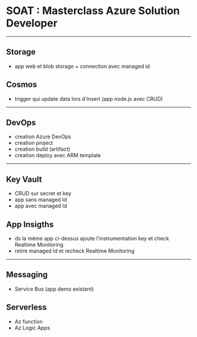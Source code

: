 # SOAT : Masterclass Azure Solution Developer

---

## Storage

- app web et blob storage + connection avec managed id

## Cosmos

- trigger qui update data lors d'insert (app node.js avec CRUD)

---

## DevOps

- creation Azure DevOps
- creation project
- creation build (artifact)
- creation deploy avec ARM template

---

## Key Vault

- CRUD sur secret et key
- app sans managed Id
- app avec managed Id

## App Insigths

- ds la même app ci-dessus ajoute l'instrumentation key et check Realtime Monitoring
- retire managed Id et recheck Realtime Monitoring

---

## Messaging

- Service Bus (app demo existant)

## Serverless

- Az function
- Az Logic Apps

